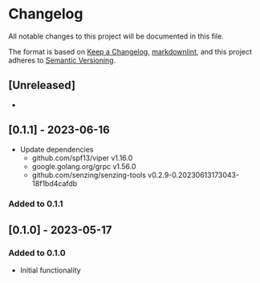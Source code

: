 # Changelog

All notable changes to this project will be documented in this file.

The format is based on [Keep a Changelog](https://keepachangelog.com/en/1.0.0/),
[markdownlint](https://dlaa.me/markdownlint/),
and this project adheres to [Semantic Versioning](https://semver.org/spec/v2.0.0.html).

## [Unreleased]

-

## [0.1.1] - 2023-06-16

- Update dependencies
  - github.com/spf13/viper v1.16.0
  - google.golang.org/grpc v1.56.0
  - github.com/senzing/senzing-tools v0.2.9-0.20230613173043-18f1bd4cafdb

### Added to 0.1.1

## [0.1.0] - 2023-05-17

### Added to 0.1.0

- Initial functionality
